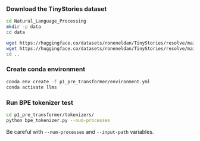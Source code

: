 ### Download the TinyStories dataset

``` sh
cd Natural_Language_Processing
mkdir -p data
cd data

wget https://huggingface.co/datasets/roneneldan/TinyStories/resolve/main/TinyStoriesV2-GPT4-train.txt
wget https://huggingface.co/datasets/roneneldan/TinyStories/resolve/main/TinyStoriesV2-GPT4-valid.txt
cd ..
```

### Create conda environment
``` sh
conda env create -f p1_pre_transformer/environment.yml
conda activate llms
```

### Run BPE tokenizer test
``` sh
cd p1_pre_transformer/tokenizers/
python bpe_tokenizer.py --num-processes
```
Be careful with `--num-processes` and `--input-path` variables.
